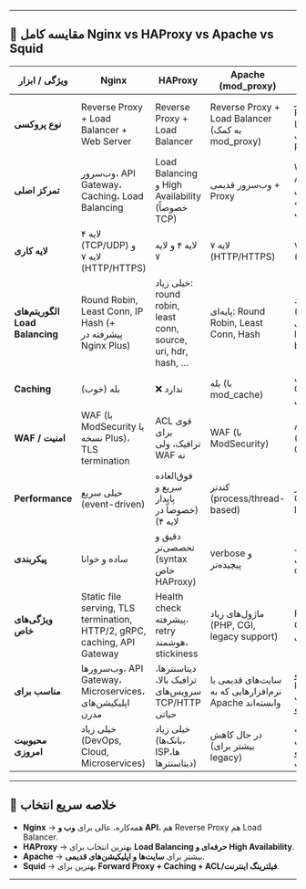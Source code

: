 
---

## 🔹 مقایسه کامل Nginx vs HAProxy vs Apache vs Squid

| ویژگی / ابزار                   | **Nginx**                                                                | **HAProxy**                                                   | **Apache (mod\_proxy)**                                 | **Squid**                                                   |
| ------------------------------- | ------------------------------------------------------------------------ | ------------------------------------------------------------- | ------------------------------------------------------- | ----------------------------------------------------------- |
| **نوع پروکسی**                  | Reverse Proxy + Load Balancer + Web Server                               | Reverse Proxy + Load Balancer                                 | Reverse Proxy + Load Balancer (به کمک mod\_proxy)       | بیشتر Forward Proxy (برای کلاینت‌ها) + قابلیت Reverse Proxy |
| **تمرکز اصلی**                  | وب‌سرور، API Gateway، Caching، Load Balancing                            | Load Balancing و High Availability (خصوصاً TCP)               | وب‌سرور قدیمی + Proxy                                   | Web Caching، ACL، کنترل دسترسی کاربران به اینترنت           |
| **لایه کاری**                   | لایه ۴ (TCP/UDP) و لایه ۷ (HTTP/HTTPS)                                   | لایه ۴ و لایه ۷                                               | لایه ۷ (HTTP/HTTPS)                                     | بیشتر لایه ۷ (HTTP/HTTPS)                                   |
| **الگوریتم‌های Load Balancing** | Round Robin, Least Conn, IP Hash (+ پیشرفته در Nginx Plus)               | خیلی زیاد: round robin, least conn, source, uri, hdr, hash, … | پایه‌ای: Round Robin, Least Conn, Hash                  | خیلی محدود (تقریباً استفاده نمی‌شه برای load balancing)     |
| **Caching**                     | بله (خوب)                                                                | ❌ ندارد                                                       | بله (با mod\_cache)                                     | خیلی قوی (Web Cache تخصصی)                                  |
| **WAF / امنیت**                 | WAF (با ModSecurity یا نسخه Plus)، TLS termination                       | ACL قوی برای ترافیک، ولی WAF نه                               | WAF (با ModSecurity)                                    | ACL بسیار قوی (URL, IP, User, Group)                        |
| **Performance**                 | خیلی سریع (event-driven)                                                 | فوق‌العاده سریع و پایدار (خصوصاً در لایه ۴)                   | کندتر (process/thread-based)                            | سریع در Caching، نه در load balancing                       |
| **پیکربندی**                    | ساده و خوانا                                                             | دقیق و تخصصی‌تر (syntax خاص HAProxy)                          | verbose و پیچیده‌تر                                     | متوسط (بیشتر برای ACLها و caching ruleها)                   |
| **ویژگی‌های خاص**               | Static file serving, TLS termination, HTTP/2, gRPC, caching, API Gateway | Health check پیشرفته، retry هوشمند، stickiness                | ماژول‌های زیاد (PHP, CGI, legacy support)               | Filtering, ACL, Caching قوی، استفاده سازمانی                |
| **مناسب برای**                  | وب‌سرورها، API Gateway، Microservices، اپلیکیشن‌های مدرن                 | دیتاسنترها، ترافیک بالا، سرویس‌های TCP/HTTP حیاتی             | سایت‌های قدیمی یا نرم‌افزارهایی که به Apache وابسته‌اند | سازمان‌ها و ISPها (برای مدیریت اینترنت و caching)           |
| **محبوبیت امروزی**              | خیلی زیاد (DevOps, Cloud, Microservices)                                 | خیلی زیاد (بانک‌ها، ISPها، دیتاسنترها)                        | در حال کاهش (بیشتر برای legacy)                         | محدود به محیط‌های سازمانی و آکادمیک                         |

---

## 🔑 خلاصه سریع انتخاب

* **Nginx** → همه‌کاره، عالی برای **وب و API**، هم Reverse Proxy هم Load Balancer.
* **HAProxy** → بهترین انتخاب برای **Load Balancing حرفه‌ای و High Availability**.
* **Apache** → بیشتر برای **سایت‌ها و اپلیکیشن‌های قدیمی**.
* **Squid** → بهترین برای **Forward Proxy + Caching + ACL/فیلترینگ اینترنت**.

---


